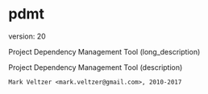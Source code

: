 pdmt
====

version: 20

Project Dependency Management Tool (long_description)

Project Dependency Management Tool (description)

	Mark Veltzer <mark.veltzer@gmail.com>, 2010-2017
